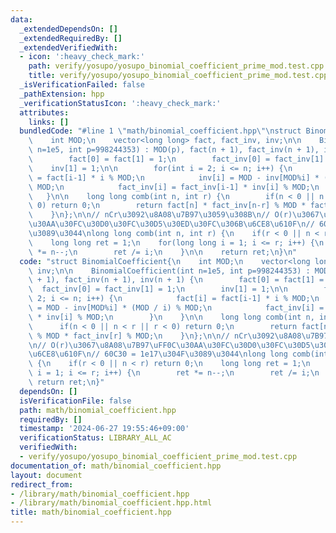 ```yaml
---
data:
  _extendedDependsOn: []
  _extendedRequiredBy: []
  _extendedVerifiedWith:
  - icon: ':heavy_check_mark:'
    path: verify/yosupo/yosupo_binomial_coefficient_prime_mod.test.cpp
    title: verify/yosupo/yosupo_binomial_coefficient_prime_mod.test.cpp
  _isVerificationFailed: false
  _pathExtension: hpp
  _verificationStatusIcon: ':heavy_check_mark:'
  attributes:
    links: []
  bundledCode: "#line 1 \"math/binomial_coefficient.hpp\"\nstruct BinomialCoefficient{\n\
    \    int MOD;\n    vector<long long> fact, fact_inv, inv;\n\n    BinomialCoefficient(int\
    \ n=1e5, int p=998244353) : MOD(p), fact(n + 1), fact_inv(n + 1), inv(n + 1) {\n\
    \        fact[0] = fact[1] = 1;\n        fact_inv[0] = fact_inv[1] = 1;\n    \
    \    inv[1] = 1;\n\n        for(int i = 2; i <= n; i++) {\n            fact[i]\
    \ = fact[i-1] * i % MOD;\n            inv[i] = MOD - inv[MOD%i] * (MOD / i) %\
    \ MOD;\n            fact_inv[i] = fact_inv[i-1] * inv[i] % MOD;\n        }\n \
    \   }\n\n    long long comb(int n, int r) {\n        if(n < 0 || n < r || r <\
    \ 0) return 0;\n        return fact[n] * fact_inv[n-r] % MOD * fact_inv[r] % MOD;\n\
    \    }\n};\n\n// nCr\u3092\u8A08\u7B97\u3059\u308B\n// O(r)\u3067\u8A08\u7B97\uFF0C\
    \u30AA\u30FC\u30D0\u30FC\u30D5\u30ED\u30FC\u306B\u6CE8\u610F\n// 60C30 = 1e17\u304F\
    \u3089\u3044\nlong long comb(int n, int r) {\n    if(r < 0 || n < r) return 0;\n\
    \    long long ret = 1;\n    for(long long i = 1; i <= r; i++) {\n        ret\
    \ *= n--;\n        ret /= i;\n    }\n\n    return ret;\n}\n"
  code: "struct BinomialCoefficient{\n    int MOD;\n    vector<long long> fact, fact_inv,\
    \ inv;\n\n    BinomialCoefficient(int n=1e5, int p=998244353) : MOD(p), fact(n\
    \ + 1), fact_inv(n + 1), inv(n + 1) {\n        fact[0] = fact[1] = 1;\n      \
    \  fact_inv[0] = fact_inv[1] = 1;\n        inv[1] = 1;\n\n        for(int i =\
    \ 2; i <= n; i++) {\n            fact[i] = fact[i-1] * i % MOD;\n            inv[i]\
    \ = MOD - inv[MOD%i] * (MOD / i) % MOD;\n            fact_inv[i] = fact_inv[i-1]\
    \ * inv[i] % MOD;\n        }\n    }\n\n    long long comb(int n, int r) {\n  \
    \      if(n < 0 || n < r || r < 0) return 0;\n        return fact[n] * fact_inv[n-r]\
    \ % MOD * fact_inv[r] % MOD;\n    }\n};\n\n// nCr\u3092\u8A08\u7B97\u3059\u308B\
    \n// O(r)\u3067\u8A08\u7B97\uFF0C\u30AA\u30FC\u30D0\u30FC\u30D5\u30ED\u30FC\u306B\
    \u6CE8\u610F\n// 60C30 = 1e17\u304F\u3089\u3044\nlong long comb(int n, int r)\
    \ {\n    if(r < 0 || n < r) return 0;\n    long long ret = 1;\n    for(long long\
    \ i = 1; i <= r; i++) {\n        ret *= n--;\n        ret /= i;\n    }\n\n   \
    \ return ret;\n}"
  dependsOn: []
  isVerificationFile: false
  path: math/binomial_coefficient.hpp
  requiredBy: []
  timestamp: '2024-06-27 19:55:46+09:00'
  verificationStatus: LIBRARY_ALL_AC
  verifiedWith:
  - verify/yosupo/yosupo_binomial_coefficient_prime_mod.test.cpp
documentation_of: math/binomial_coefficient.hpp
layout: document
redirect_from:
- /library/math/binomial_coefficient.hpp
- /library/math/binomial_coefficient.hpp.html
title: math/binomial_coefficient.hpp
---
```

